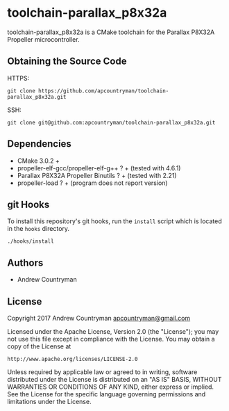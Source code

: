 # toolchain-parallax_p8x32a
toolchain-parallax_p8x32a is a CMake toolchain for the Parallax P8X32A Propeller
microcontroller.

## Obtaining the Source Code
HTTPS:
```
git clone https://github.com/apcountryman/toolchain-parallax_p8x32a.git
```
SSH:
```
git clone git@github.com:apcountryman/toolchain-parallax_p8x32a.git
```

## Dependencies
- CMake 3.0.2 +
- propeller-elf-gcc/propeller-elf-g++ ? + (tested with 4.6.1)
- Parallax P8X32A Propeller Binutils ? + (tested with 2.21)
- propeller-load ? + (program does not report version)

## git Hooks
To install this repository's git hooks, run the `install` script which is located in the
`hooks` directory.
```
./hooks/install
```

## Authors
- Andrew Countryman

## License
Copyright 2017 Andrew Countryman <apcountryman@gmail.com>

Licensed under the Apache License, Version 2.0 (the "License"); you may not use this file
except in compliance with the License. You may obtain a copy of the License at

    http://www.apache.org/licenses/LICENSE-2.0

Unless required by applicable law or agreed to in writing, software distributed under the
License is distributed on an "AS IS" BASIS, WITHOUT WARRANTIES OR CONDITIONS OF ANY KIND,
either express or implied. See the License for the specific language governing
permissions and limitations under the License.
